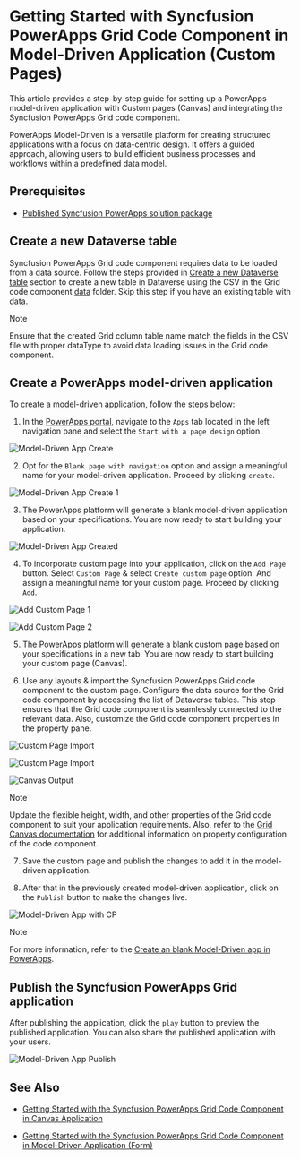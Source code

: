 # Getting Started with Syncfusion PowerApps Grid Code Component in Model-Driven Application (Custom Pages)

This article provides a step-by-step guide for setting up a PowerApps model-driven application with Custom pages (Canvas) and integrating the Syncfusion PowerApps Grid code component.

PowerApps Model-Driven is a versatile platform for creating structured applications with a focus on data-centric design. It offers a guided approach, allowing users to build efficient business processes and workflows within a predefined data model.

## Prerequisites

- [Published Syncfusion PowerApps solution package](../../README.md#deploying-the-solution-package-in-the-powerapps-portal)

## Create a new Dataverse table

Syncfusion PowerApps Grid code component requires data to be loaded from a data source. Follow the steps provided in [Create a new Dataverse table](../common/faq.md#how-to-create-a-new-dataverse-table) section to create a new table in Dataverse using the CSV in the Grid code component [data](../../components/grids/data/) folder. Skip this step if you have an existing table with data.

> [!NOTE]
> Ensure that the created Grid column table name match the fields in the CSV file with proper dataType to avoid data loading issues in the Grid code component.

## Create a PowerApps model-driven application

To create a model-driven application, follow the steps below:

1. In the [PowerApps portal](https://make.powerapps.com/), navigate to the `Apps` tab located in the left navigation pane and select the `Start with a page design` option.

![Model-Driven App Create](../images/common/CV-App.png)

2. Opt for the `Blank page with navigation` option and assign a meaningful name for your model-driven application. Proceed by clicking `create`.

![Model-Driven App Create 1](../images/common/CV-App1.png)

3. The PowerApps platform will generate a blank model-driven application based on your specifications. You are now ready to start building your application.

![Model-Driven App Created](../images/common/MD-Created.png)

4. To incorporate custom page into your application, click on the `Add Page` button. Select `Custom Page` & select `Create custom page` option. And assign a meaningful name for your custom page. Proceed by clicking `Add`.

![Add Custom Page 1](../images/common/CP-AddCustomPage1.png)

![Add Custom Page 2](../images/common/CP-AddCustomPage2.png)

5. The PowerApps platform will generate a blank custom page based on your specifications in a new tab. You are now ready to start building your custom page (Canvas).

6. Use any layouts & import the Syncfusion PowerApps Grid code component to the custom page. Configure the data source for the Grid code component by accessing the list of Dataverse tables. This step ensures that the Grid code component is seamlessly connected to the relevant data. Also, customize the Grid code component properties in the property pane.

![Custom Page Import](../images/common/CP-ImportLayout.png)

![Custom Page Import](../images/common/CP-Import.png)

![Canvas Output](../images/grids/CP-Output.png)

> [!NOTE]
> Update the flexible height, width, and other properties of the Grid code component to suit your application requirements. Also, refer to the [Grid Canvas documentation](getting-started-with-canvas.md#add-syncfusion-powerapps-grid-code-component-into-canvas-application) for additional information on property configuration of the code component.

7. Save the custom page and publish the changes to add it in the model-driven application.

8. After that in the previously created model-driven application, click on the `Publish` button to make the changes live.

![Model-Driven App with CP](../images/grids/MD-CP-Output.png)

> [!NOTE]
> For more information, refer to the [Create an blank Model-Driven app in PowerApps](https://learn.microsoft.com/en-us/power-apps/maker/model-driven-apps/build-app-three-steps).

## Publish the Syncfusion PowerApps Grid application

After publishing the application, click the `play` button to preview the published application. You can also share the published application with your users.

![Model-Driven App Publish](../images/grids/MD-CP-Publish.png)

## See Also

- [Getting Started with the Syncfusion PowerApps Grid Code Component in Canvas Application](getting-started-with-canvas.md)

- [Getting Started with the Syncfusion PowerApps Grid Code Component in Model-Driven Application (Form)](getting-started-with-model-driven-form.md)
